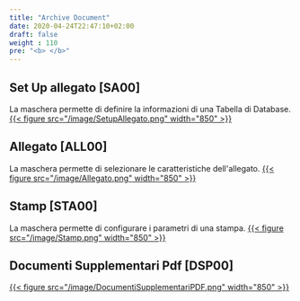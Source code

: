 ```yaml
---
title: "Archive Document"
date: 2020-04-24T22:47:10+02:00
draft: false
weight : 110
pre: "<b> </b>"
---
```


## Set Up allegato [SA00]
La maschera permette di definire la informazioni di una Tabella di Database.
[{{< figure src="/image/SetupAllegato.png"  width="850"  >}}](/image/SetupAllegato.png)
## Allegato [ALL00]
La maschera permette di selezionare le caratteristiche dell'allegato.
[{{< figure src="/image/Allegato.png"  width="850"  >}}](/image/Allegato.png)
## Stamp [STA00]
La maschera permette di configurare i parametri di una stampa.
[{{< figure src="/image/Stamp.png"  width="850"  >}}](/image/Stamp.png)
## Documenti Supplementari Pdf [DSP00]

[{{< figure src="/image/DocumentiSupplementariPDF.png"  width="850"  >}}](/image/DocumentiSupplementariPDF.png)
